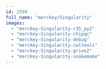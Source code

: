```yaml
---
id: 2568
full_name: "merckey/Singularity"
images: 
  - "merckey-Singularity-r35_py2"
  - "merckey-Singularity-chipqc"
  - "merckey-Singularity-debug"
  - "merckey-Singularity-cwltools"
  - "merckey-Singularity-grive2"
  - "merckey-Singularity-snakemake"
---
```


